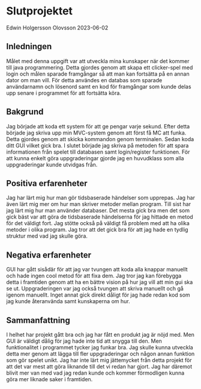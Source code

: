 # Slutprojektet

Edwin Holgersson Olovsson 2023-06-02



## Inledningen

Målet med denna uppgift var att utveckla mina kunskaper när det kommer till java programmering. Detta gjordes genom att skapa ett clicker-spel med login och målen sparade framgångar så att man kan fortsätta på en annan dator om man vill. För detta användes en databas som sparade användarnamn och lösenord samt en kod för framgångar som kunde delas upp senare i programmet för att fortsätta köra.

## Bakgrund
Jag började att koda ett system för att ge pengar varje sekund. Efter detta började jag skriva upp min MVC-system genom att först få MC att funka. Detta gjordes genom att skicka kommandon genom terminalen. Sedan koda ditt GUI vilket gick bra. I slutet började jag skriva på metoden för att spara informationen från spelet till databasen samt login/register funktionen. För att kunna enkelt göra uppgraderingar gjorde jag en huvudklass som alla uppgraderingar kunde utvidgas från.

## Positiva erfarenheter

Jag har lärt mig hur man gör tidsbaserade händelser som upprepas. Jag har även lärt mig mer om hur man skriver metoder mellan program. Till sist har jag lärt mig hur man använder databaser.  Det mesta gick bra men det som gick bäst var att göra de tidsbaserade händelserna för jag hittade en metod för det väldigt fort. Jag stötte också på väldigt få problem med att ha olika metoder i olika program.  Jag tror att det gick bra för att jag hade en tydlig struktur med vad jag skulle göra.

## Negativa erfarenheter

GUI har gått sisådär för att jag var tvungen att koda alla knappar manuellt och hade ingen cool metod för att fixa dem. Jag tror jag kan förebygga detta i framtiden genom att ha en bättre vision på hur jag vill att min gui ska se ut. Uppgraderingen var jag också tvungen att skriva manuellt och gå igenom manuellt. Inget annat gick direkt dåligt för jag hade redan kod som jag kunde återanvända samt kunskaperna om hur.

## Sammanfattning

I helhet har projekt gått bra och jag har fått en produkt jag är nöjd med. Men GUI är väldigt dålig för jag hade inte tid att snygga till den. Men funktionalitet i programmet tycker jag funkar bra. Jag skulle kunna utveckla detta mer genom att lägga till fler uppgraderingar och någon annan funktion som gör spelet unikt. Jag har inte lärt mig jättemycket från detta projekt för att det var mest att göra liknande till det vi redan har gjort. Jag har däremot blivit mer van med vad jag redan kunde och kommer förmodligen kunna göra mer liknade saker i framtiden. 

